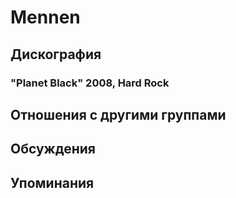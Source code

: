 # Mennen



## Дискография

### "Planet Black" 2008, Hard Rock




## Отношения с другими группами


## Обсуждения


## Упоминания

